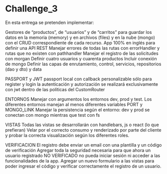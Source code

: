 
# Challenge_3
En esta entrega se pretenden implementar:

Gestores de “productos”, de “usuarios” y de “carritos” para guardar los datos en la memoria (memory) y en archivos (files) y en la nube (mongo) con el CRUD correspondiente de cada recurso.
App 100% en inglés para definir una API REST
Manejar errores de todas las rutas con errorHandler y rutas que no existen con pathhandler
Manejar el registro de las solicitudes con morgan
Definir cuatro usuarios y cuarenta productos
Incluir conexión de mongo
Definir las capas de enrutamiento, control, servicios, repositorios (dao y dto) y data

PASSPORT y JWT
passport local con callback personalizable sólo para register y login
la autenticación y autorización se realizará exclusivamente con jwt dentro de las políticas del CustomRouter

ENTORNOS
Manejar con argumentos los entornos dev, prod y test. Los diferentes entornos manejan al menos diferentes variables PORT y MONGO_LINK
Manejar la persistencia según el entorno: dev y prod se conectan con mongo mientras que test con fs

VISTAS
Todas las vistas se desarrollarán con handlebars, js o react (lo que prefieran)
Velar por el correcto consumo y renderizado por parte del cliente y probar la correcta visualización según los diferentes roles.

VERIFICACION
El registro debe enviar un email con una plantilla y un código de verificación
Agregar toda la seguridad necesaria para que ahora un usuario registrado NO VERIFICADO no pueda iniciar sesión ni acceder a las funcionalidades de la app.
Agregar un nuevo formulario a las vistas para poder ingresar el código y verificar correctamente el registro de un usuario.
